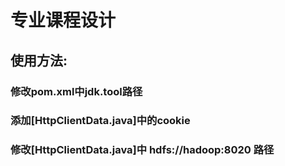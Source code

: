 # 专业课程设计
## 使用方法:<br/>
### 修改pom.xml中jdk.tool路径<br/>
### 添加[HttpClientData.java]中的cookie<br/>
### 修改[HttpClientData.java]中 hdfs://hadoop:8020 路径